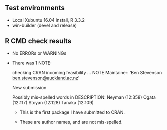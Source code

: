 ## Test environments

* Local Xubuntu 16.04 install, R 3.3.2
* win-builder (devel and release)

## R CMD check results

* No ERRORs or WARNINGs

* There was 1 NOTE:

   checking CRAN incoming feasibility ... NOTE
   Maintainer: ‘Ben Stevenson <ben.stevenson@auckland.ac.nz>’

   New submission

   Possibly mis-spelled words in DESCRIPTION:
     Neyman (12:358)
     Ogata (12:117)
     Stoyan (12:128)
     Tanaka (12:109)

   * This is the first package I have submitted to CRAN.

   * These are author names, and are not mis-spelled.